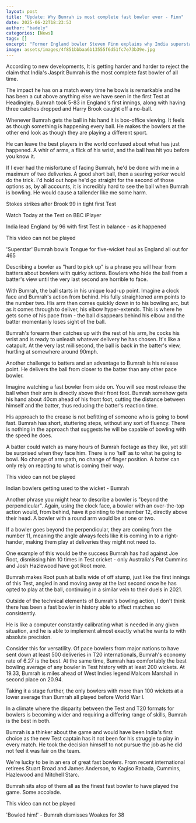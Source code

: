 ```yaml
---
layout: post
title: "Update: Why Bumrah is most complete fast bowler ever - Finn"
date: 2025-06-22T18:23:53
author: "badely"
categories: [News]
tags: []
excerpt: "Former England bowler Steven Finn explains why India superstar Jasprit Bumrah is the most complete fast bowler of all time after he takes 5-83 in the "
image: assets/images/4f851bbbaa6b13555f6d51fc7e73b39e.jpg
---
```


According to new developments, It is getting harder and harder to reject the claim that India's Jasprit Bumrah is the most complete fast bowler of all time.

The impact he has on a match every time he bowls is remarkable and he has been a cut above anything else we have seen in the first Test at Headingley. Bumrah took 5-83 in England's first innings, along with having three catches dropped and Harry Brook caught off a no-ball.

Whenever Bumrah gets the ball in his hand it is box-office viewing. It feels as though something is happening every ball. He makes the bowlers at the other end look as though they are playing a different sport.

He can leave the best players in the world confused about what has just happened. A whir of arms, a flick of his wrist, and the ball has hit you before you know it.

If I ever had the misfortune of facing Bumrah, he'd be done with me in a maximum of two deliveries. A good short ball, then a searing yorker would do the trick. I'd hold out hope he'd go straight for the second of those options as, by all accounts, it is incredibly hard to see the ball when Bumrah is bowling. He would cause a tailender like me some harm.

Stokes strikes after Brook 99 in tight first Test

Watch Today at the Test on BBC iPlayer

India lead England by 96 with first Test in balance - as it happened

This video can not be played

'Superstar' Bumrah bowls Tongue for five-wicket haul as England all out for 465

Describing a bowler as "hard to pick up" is a phrase you will hear from batters about bowlers with quirky actions. Bowlers who hide the ball from a batter's view until the very last second are horrible to face.

With Bumrah, the ball starts in his unique load-up point. Imagine a clock face and Bumrah's action from behind. His fully straightened arm points to the number two. His arm then comes quickly down in to his bowling arc, but as it comes through to deliver, his elbow hyper-extends. This is where he gets some of his pace from - the ball disappears behind his elbow and the batter momentarily loses sight of the ball.

Bumrah's forearm then catches up with the rest of his arm, he cocks his wrist and is ready to unleash whatever delivery he has chosen. It's like a catapult. At the very last millisecond, the ball is back in the batter's view, hurtling at somewhere around 90mph.

Another challenge to batters and an advantage to Bumrah is his release point. He delivers the ball from closer to the batter than any other pace bowler.

Imagine watching a fast bowler from side on. You will see most release the ball when their arm is directly above their front foot. Bumrah somehow gets his hand about 40cm ahead of his front foot, cutting the distance between himself and the batter, thus reducing the batter's reaction time.

His approach to the crease is not befitting of someone who is going to bowl fast. Bumrah has short, stuttering steps, without any sort of fluency. There is nothing in the approach that suggests he will be capable of bowling with the speed he does.

A batter could watch as many hours of Bumrah footage as they like, yet still be surprised when they face him. There is no 'tell' as to what he going to bowl. No change of arm path, no change of finger position. A batter can only rely on reacting to what is coming their way.

This video can not be played

Indian bowlers getting used to the wicket - Bumrah

Another phrase you might hear to describe a bowler is "beyond the perpendicular". Again, using the clock face, a bowler with an over-the-top action would, from behind, have it pointing to the number 12, directly above their head. A bowler with a round arm would be at one or two.

If a bowler goes beyond the perpendicular, they are coming from the number 11, meaning the angle always feels like it is coming in to a right-hander, making them play at deliveries they might not need to.

One example of this would be the success Bumrah has had against Joe Root, dismissing him 10 times in Test cricket - only Australia's Pat Cummins and Josh Hazlewood have got Root more.

Bumrah makes Root push at balls wide of off stump, just like the first innings of this Test, angled in and moving away at the last second once he has opted to play at the ball, continuing in a similar vein to their duels in 2021.

Outside of the technical elements of Bumrah's bowling action, I don't think there has been a fast bowler in history able to affect matches so consistently.

He is like a computer constantly calibrating what is needed in any given situation, and he is able to implement almost exactly what he wants to with absolute precision.

Consider this for versatility. Of pace bowlers from major nations to have sent down at least 500 deliveries in T20 internationals, Bumrah's economy rate of 6.27 is the best. At the same time, Bumrah has comfortably the best bowling average of any bowler in Test history with at least 200 wickets. At 19.33, Bumrah is miles ahead of West Indies legend Malcom Marshall in second place on 20.94.

Taking it a stage further, the only bowlers with more than 100 wickets at a lower average than Bumrah all played before World War I.

In a climate where the disparity between the Test and T20 formats for bowlers is becoming wider and requiring a differing range of skills, Bumrah is the best in both.

Bumrah is a thinker about the game and would have been India's first choice as the new Test captain has it not been for his struggle to play in every match. He took the decision himself to not pursue the job as he did not feel it was fair on the team.

We're lucky to be in an era of great fast bowlers. From recent international retirees Stuart Broad and James Anderson, to Kagiso Rabada, Cummins, Hazlewood and Mitchell Starc.

Bumrah sits atop of them all as the finest fast bowler to have played the game. Some accolade.

This video can not be played

'Bowled him!' - Bumrah dismisses Woakes for 38

